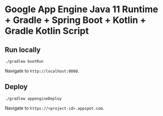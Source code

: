 # Google App Engine Java 11 Runtime + Gradle + Spring Boot + Kotlin + Gradle Kotlin Script

## Run locally

```
./gradlew bootRun
```

Navigate to `http://localhost:8080`.

## Deploy

```
./gradlew appengineDeploy
```

Navigate to `https://<project-id>.appspot.com`.
